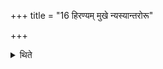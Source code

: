 +++
title = "16 हिरण्यम् मुखे न्यस्यान्तरोरू"

+++

<details><summary>थिते</summary>

हिरण्यं मुखे न्यस्यान्तरोरू प्रियायै भार्यायै ब्रह्मचारी शेते श्व इष्ट्या पशुना वा यक्ष्य इति १६
</details>
